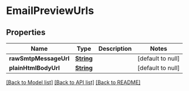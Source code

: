 # EmailPreviewUrls
## Properties

Name | Type | Description | Notes
------------ | ------------- | ------------- | -------------
**rawSmtpMessageUrl** | [**String**](string) |  | [default to null]
**plainHtmlBodyUrl** | [**String**](string) |  | [default to null]

[[Back to Model list]](../README#documentation-for-models) [[Back to API list]](../README#documentation-for-api-endpoints) [[Back to README]](../README)

